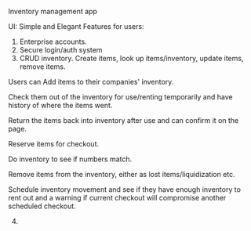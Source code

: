 Inventory management app

UI: Simple and Elegant
Features for users:
1. Enterprise accounts.
2. Secure login/auth system
3. CRUD inventory. Create items, look up items/inventory, update items, remove items.

Users can
Add items to their companies' inventory.

Check them out of the inventory for use/renting temporarily and have history of where the items went.

Return the items back into inventory after use and can confirm it on the page. 

Reserve items for checkout. 

Do inventory to see if numbers match.

Remove items from the inventory, either as lost items/liquidization etc.

Schedule inventory movement and see if they have enough inventory to rent out and a warning if current checkout will compromise another scheduled checkout.


4. 